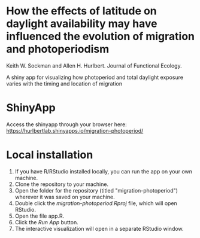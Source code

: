 # How the effects of latitude on daylight availability may have influenced the evolution of migration and photoperiodism

Keith W. Sockman and Allen H. Hurlbert. Journal of Functional Ecology.

A shiny app for visualizing how photoperiod and total daylight exposure varies with the timing and location of migration


# ShinyApp
Access the shinyapp through your browser here: https://hurlbertlab.shinyapps.io/migration-photoperiod/

# Local installation
1. If you have R/RStudio installed locally, you can run the app on your own machine.
2. Clone the repository to your machine.
3. Open the folder for the repository (titled "migration-photoperiod") wherever it was saved on your machine.
4. Double click the _migration-photoperiod.Rproj_ file, which will open RStudio.
5. Open the file app.R.
6. Click the _Run App_ button.
7. The interactive visualization will open in a separate RStudio window.
